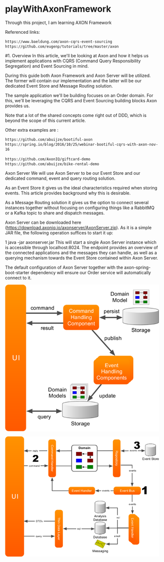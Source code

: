 # playWithAxonFramework
Through this project, I am learning AXON Framework

Referenced links:
```urls
https://www.baeldung.com/axon-cqrs-event-sourcing
https://github.com/eugenp/tutorials/tree/master/axon
```

#1. Overview
In this article, we'll be looking at Axon and how it helps us implement applications with CQRS (Command Query Responsibility Segregation) and Event Sourcing in mind.

During this guide both Axon Framework and Axon Server will be utilized. The former will contain our implementation and the latter will be our dedicated Event Store and Message Routing solution.

The sample application we'll be building focuses on an Order domain. For this, we'll be leveraging the CQRS and Event Sourcing building blocks Axon provides us.

Note that a lot of the shared concepts come right out of DDD, which is beyond the scope of this current article.


Other extra examples are :
```urls
https://github.com/abuijze/bootiful-axon
https://spring.io/blog/2016/10/25/webinar-bootiful-cqrs-with-axon-nov-16

https://github.com/AxonIQ/giftcard-demo
https://github.com/abuijze/bike-rental-demo
```
Axon Server
We will use Axon Server to be our Event Store and our dedicated command, event and query routing solution.

As an Event Store it gives us the ideal characteristics required when storing events. This article provides background why this is desirable.

As a Message Routing solution it gives us the option to connect several instances together without focusing on configuring things like a RabbitMQ or a Kafka topic to share and dispatch messages.

Axon Server can be downloaded here (https://download.axoniq.io/axonserver/AxonServer.zip). As it is a simple JAR file, the following operation suffices to start it up:

1
java -jar axonserver.jar
This will start a single Axon Server instance which is accessible through localhost:8024. The endpoint provides an overview of the connected applications and the messages they can handle, as well as a querying mechanism towards the Event Store contained within Axon Server.

The default configuration of Axon Server together with the axon-spring-boot-starter dependency will ensure our Order service will automatically connect to it.

![AXON_architecture-overview](AXON_architecture-overview.png)

![axon-architecture-framework-step-by-step](axon-architecture-framework-step-by-step.png)